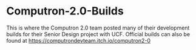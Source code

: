 # Computron-2.0-Builds
This is where the Computron 2.0 team posted many of their development builds for their Senior Design project with UCF. Official builds can also be found at https://computrondevteam.itch.io/computron2-0